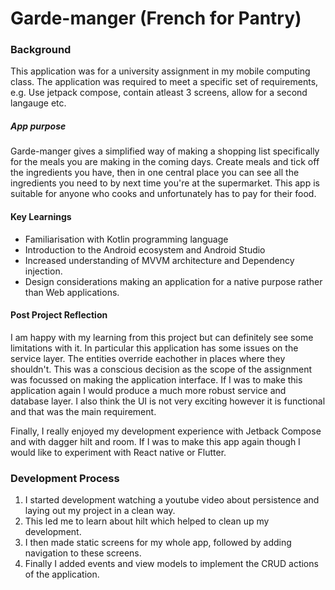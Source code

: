 
# Garde-manger (French for Pantry)

### Background
This application was for a university assignment in my mobile computing class. The application was required
to meet a specific set of requirements, e.g. Use jetpack compose, contain atleast 3 screens, allow for a second langauge etc.

##### App purpose
Garde-manger gives a simplified way of making a shopping list specifically for the meals you 
are making in the coming days. Create meals and tick off the ingredients you have, then in one central
place you can see all the ingredients you need to by next time you're at the supermarket. This app is
suitable for anyone who cooks and unfortunately has to pay for their food.

#### Key Learnings
 - Familiarisation with Kotlin programming language
 - Introduction to the Android ecosystem and Android Studio
 - Increased understanding of MVVM architecture and Dependency injection.
 - Design considerations making an application for a native purpose rather than Web applications.

#### Post Project Reflection
I am happy with my learning from this project but can definitely see some limitations with it. In particular this application has some issues
on the service layer. The entities override eachother in places where they shouldn't. This was a conscious decision as the scope of the assignment was focussed on making the application interface. If I was to make this application again I would produce a much more robust service and database layer. I also think the UI is not very exciting however it is functional and that was the main requirement.

Finally, I really enjoyed my development experience with Jetback Compose and with dagger hilt and room. If I was to make this app again though I would like to experiment with React native or Flutter.

### Development Process

1. I started development watching a youtube video about persistence and laying out my project in a clean way.
2. This led me to learn about hilt which helped to clean up my development.
3. I then made static screens for my whole app, followed by adding navigation to these screens.
4. Finally I added events and view models to implement the CRUD actions of the application.
